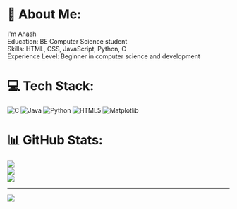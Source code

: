 # 💫 About Me:
I'm Ahash <br>Education: BE Computer Science student<br>Skills: HTML, CSS, JavaScript, Python, C<br>Experience Level: Beginner in computer science and development


# 💻 Tech Stack:
![C](https://img.shields.io/badge/c-%2300599C.svg?style=for-the-badge&logo=c&logoColor=white) ![Java](https://img.shields.io/badge/java-%23ED8B00.svg?style=for-the-badge&logo=openjdk&logoColor=white) ![Python](https://img.shields.io/badge/python-3670A0?style=for-the-badge&logo=python&logoColor=ffdd54) ![HTML5](https://img.shields.io/badge/html5-%23E34F26.svg?style=for-the-badge&logo=html5&logoColor=white) ![Matplotlib](https://img.shields.io/badge/Matplotlib-%23ffffff.svg?style=for-the-badge&logo=Matplotlib&logoColor=black)
# 📊 GitHub Stats:
![](https://github-readme-stats.vercel.app/api?username=ahashmicheals&theme=default&hide_border=false&include_all_commits=false&count_private=false)<br/>
![](https://github-readme-streak-stats.herokuapp.com/?user=ahashmicheals&theme=default&hide_border=false)<br/>
![](https://github-readme-stats.vercel.app/api/top-langs/?username=ahashmicheals&theme=default&hide_border=false&include_all_commits=false&count_private=false&layout=compact)

---
[![](https://visitcount.itsvg.in/api?id=ahashmicheals&icon=0&color=0)](https://visitcount.itsvg.in)

<!-- Proudly created with GPRM ( https://gprm.itsvg.in ) -->
